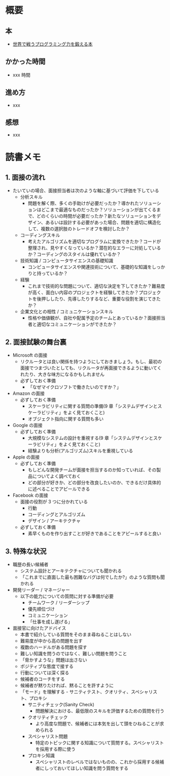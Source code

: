 # 概要

## 本

- [世界で戦うプログラミング力を鍛える本](https://amzn.to/2FFq2Hf)

## かかった時間

- xxx 時間

## 進め方

- xxx

## 感想

- xxx

# 読書メモ

## 1. 面接の流れ

- たいていの場合、面接担当者は次のような軸に基づいて評価を下している
  - 分析スキル
    - 問題を解く際、多くの手助けが必要だったか？導かれたソリューションはどこまで最適なものだったか？ソリューションが出てくるまで、どのくらいの時間が必要だったか？新たなソリューションをデザイン、あるいは設計する必要があった場合、問題を適切に構造化して、複数の選択肢のトレードオフを検討したか？
  - コーディングスキル
    - 考えたアルゴリズムを適切なプログラムに変換できたか？コードが整理され、見やすくなっているか？潜在的なエラーに対処しているか？コーディングのスタイルは優れているか？
  - 技術知識 / コンピュータサイエンスの基礎知識
    - コンピュータサイエンスや関連技術について、基礎的な知識をしっかりと持っているか？
  - 経験
    - これまで技術的な問題について、適切な決定を下してきたか？難易度が高く、面白い内容のプロジェクトを経験してきたか？プロジェクトを後押ししたり、先導したりするなど、重要な役割を演じてきたか？
  - 企業文化との相性 / コミュニケーションスキル
    - 性格や価値観が、自社や配属予定のチームとあっているか？面接担当者と適切なコミュニケーションができたか？

## 2. 面接試験の舞台裏

- Microsoft の面接
  - リクルータとは良い関係を持つようにしておきましょう。もし、最初の面接でつまづいたとしても、リクルータが再面接できるように動いてくれたり、大きな味方になるかもしれません
  - 必ずしておく準備
    - 「なぜマイクロソフトで働きたいのですか？」
- Amazon の面接
  - 必ずしておく準備
    - スケーラビリティに関する質問の準備(9 章「システムデザインとスケーラビリティ」をよく見ておくこと)
    - オブジェクト指向に関する質問も多い
- Google の面接
  - 必ずしておく準備
    - 大規模なシステムの設計を重視する(9 章「システムデザインとスケーラビリティ」をよく見ておくこと)
    - 経験よりも分析(アルゴリズム)スキルを重視している
- Apple の面接
  - 必ずしておく準備
    - もしどんな開発チームが面接を担当するのか知っていれば、その製品についてよく調べておく
    - どの部分が好きか、どの部分を改良したいのか、できるだけ具体的に述べることでアピールできる
- Facebook の面接
  - 面接の役割が 3 つに分かれている
    - 行動
    - コーディングとアルゴリズム
    - デザイン / アーキテクチャ
  - 必ずしておく準備
    - 素早くものを作り出すことが好きであることをアピールすると良い

## 3. 特殊な状況

- 職歴の長い候補者
  - システム設計とアーキテクチャについても聞かれる
  - 「これまでに直面した最も困難なバグは何でしたか?」のような質問も聞かれる
- 開発リーダー / マネージャー
  - 以下の能力についての質問に対する準備が必要
    - チームワーク / リーダーシップ
    - 優先順位づけ
    - コミュニケーション
    - 「仕事を成し遂げる」
- 面接官に向けたアドバイス
  - 本書で紹介している質問をそのまま尋ねることはしない
  - 難易度が中から高の問題を出す
  - 複数のハードルがある問題を探す
  - 難しい知識を問うのではなく、難しい問題を問うこと
  - 「脅かすような」問題は出さない
  - ポジティブな態度で接する
  - 行動については深く探る
  - 候補者のコーチをする
  - 候補者が黙りたければ、黙ることを許すように
  - 「モード」を理解する - サニティテスト、クオリティ、スペシャリスト、プロキシ
    - サニティチェック(Sanity Check)
      - 問題解決における、最低限のスキルを評価するための質問を行う
    - クオリティチェック
      - より高度な問題で、候補者には本気を出して頭をひねることが求められる
    - スペシャリスト問題
      - 特定のトピックに関する知識について質問する。スペシャリストを採用する際に使う
    - プロキシ知識
      - スペシャリストのレベルではないものの、これから採用する候補者にしっておいてほしい知識を問う質問をする
